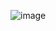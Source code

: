![image](https://user-images.githubusercontent.com/54407533/165885524-ca778095-c8b2-442c-912d-07caf49ae4d0.png)
